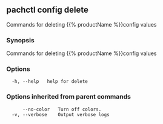 ## pachctl config delete

Commands for deleting {{% productName %}}config values

### Synopsis

Commands for deleting {{% productName %}}config values

### Options

```
  -h, --help   help for delete
```

### Options inherited from parent commands

```
      --no-color   Turn off colors.
  -v, --verbose    Output verbose logs
```

